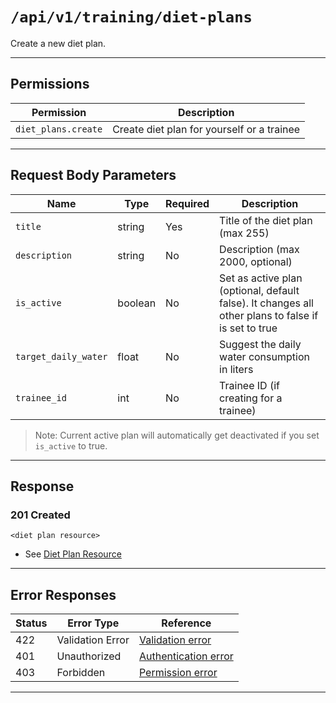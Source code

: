 # `/api/v1/training/diet-plans`

Create a new diet plan.


---

## Permissions
| Permission        | Description                                 |
|-------------------|---------------------------------------------|
| `diet_plans.create` | Create diet plan for yourself or a trainee |

---

## Request Body Parameters
| Name         | Type    | Required | Description                                 |
|--------------|---------|----------|---------------------------------------------|
| `title`      | string  | Yes      | Title of the diet plan (max 255)            |
| `description`| string  | No       | Description (max 2000, optional)            |
| `is_active`| boolean  | No       | Set as active plan (optional, default false). It changes all other plans to false if is set to true            |
| `target_daily_water`| float  | No       | Suggest the daily water consumption in liters            |
| `trainee_id` | int     | No       | Trainee ID (if creating for a trainee)      |

> Note: Current active plan will automatically get deactivated if you set `is_active` to true.

---

## Response

### 201 Created
```
<diet plan resource>
```
- See [Diet Plan Resource](diet_plan_resource.md)

---

## Error Responses
| Status | Error Type         | Reference                                                      |
|--------|--------------------|----------------------------------------------------------------|
| 422    | Validation Error   | [Validation error](../../_globals/validation-errors.md)         |
| 401    | Unauthorized       | [Authentication error](../../_globals/authentication-errors.md) |
| 403    | Forbidden          | [Permission error](../../_globals/permission-errors.md)         |

---
